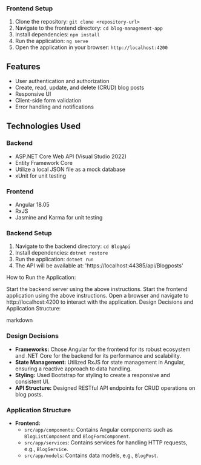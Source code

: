 ### Frontend Setup

1. Clone the repository: `git clone <repository-url>`
2. Navigate to the frontend directory: `cd blog-management-app`
3. Install dependencies: `npm install`
4. Run the application: `ng serve`
5. Open the application in your browser: `http://localhost:4200`


## Features

- User authentication and authorization
- Create, read, update, and delete (CRUD) blog posts
- Responsive UI
- Client-side form validation
- Error handling and notifications

## Technologies Used

### Backend
- ASP.NET Core Web API (Visual Studio 2022)
- Entity Framework Core
- Utilize a local JSON file as a mock database
- xUnit for unit testing

### Frontend
- Angular 18.05
- RxJS
- Jasmine and Karma for unit testing


### Backend Setup

1. Navigate to the backend directory: `cd BlogApi`
2. Install dependencies: `dotnet restore`
3. Run the application: `dotnet run`
4. The API will be available at: 'https://localhost:44385/api/Blogposts'



How to Run the Application:

Start the backend server using the above instructions.
Start the frontend application using the above instructions.
Open a browser and navigate to http://localhost:4200 to interact with the application.
Design Decisions and Application Structure:

markdown

### Design Decisions

- **Frameworks:** Chose Angular for the frontend for its robust ecosystem and .NET Core for the backend for its performance and scalability.
- **State Management:** Utilized RxJS for state management in Angular, ensuring a reactive approach to data handling.
- **Styling:** Used Bootstrap for styling to create a responsive and consistent UI.
- **API Structure:** Designed RESTful API endpoints for CRUD operations on blog posts.

### Application Structure

- **Frontend:**
  - `src/app/components`: Contains Angular components such as `BlogListComponent` and `BlogFormComponent`.
  - `src/app/services`: Contains services for handling HTTP requests, e.g., `BlogService`.
  - `src/app/models`: Contains data models, e.g., `BlogPost`.

